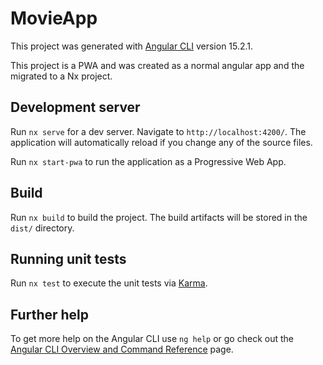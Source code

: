 # MovieApp

This project was generated with [Angular CLI](https://github.com/angular/angular-cli) version 15.2.1.

This project is a PWA and was created as a normal angular app and the migrated to a Nx project. 

## Development server

Run `nx serve` for a dev server. Navigate to `http://localhost:4200/`. The application will automatically reload if you change any of the source files.

Run `nx start-pwa` to run the application as a Progressive Web App.

## Build

Run `nx build` to build the project. The build artifacts will be stored in the `dist/` directory.

## Running unit tests

Run `nx test` to execute the unit tests via [Karma](https://karma-runner.github.io).


## Further help

To get more help on the Angular CLI use `ng help` or go check out the [Angular CLI Overview and Command Reference](https://angular.io/cli) page.
